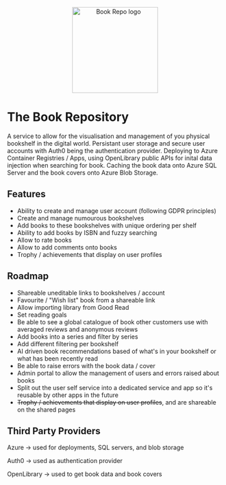 <div align="center">
<img width="200" alt="Book Repo logo" src="https://github.com/JeCFe/book-repo/assets/38367384/225023c4-8d80-4a84-9a88-18402563fa19">
</div>

# The Book Repository

A service to allow for the visualisation and management of you physical bookshelf in the digital world. Persistant user storage and secure user accounts with Auth0 being the authentication provider. Deploying to Azure Container Registries / Apps, using OpenLibrary public APIs for inital data injection when searching for book. Caching the book data onto Azure SQL Server and the book covers onto Azure Blob Storage. 

## Features

- Ability to create and manage user account (following GDPR principles)
- Create and manage numourous bookshelves
- Add books to these bookshelves with unique ordering per shelf
- Ability to add books by ISBN and fuzzy searching
- Allow to rate books
- Allow to add comments onto books
- Trophy / achievements that display on user profiles


## Roadmap

- Shareable uneditable links to bookshelves / account
- Favourite / "Wish list" book from a shareable link
- Allow importing library from Good Read
- Set reading goals 
- Be able to see a global catalogue of book other customers use with averaged reviews and anonymous reviews
- Add books into a series and filter by series 
- Add different filtering per bookshelf 
- AI driven book recommendations based of what's in your bookshelf or what has been recently read  
- Be able to raise errors with the book data / cover
- Admin portal to allow the management of users and errors raised about books
- Split out the user self service into a dedicated service and app so it's reusable by other apps in the future
- ~~Trophy / achievements that display on user profiles~~, and are shareable on the shared pages


## Third Party Providers

Azure -> used for deployments, SQL servers, and blob storage 

Auth0 -> used as authentication provider 

OpenLibrary -> used to get book data and book covers
